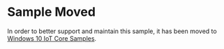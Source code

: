 # Sample Moved

In order to better support and maintain this sample, it has been moved to [Windows 10 IoT Core Samples](https://www.github.com/Microsoft/Windows-iotcore-samples).
